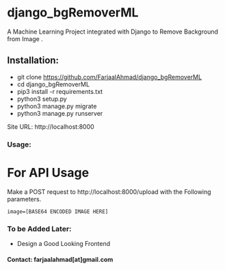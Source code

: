 # django_bgRemoverML
A Machine Learning Project integrated with Django to Remove Background from Image . 

## Installation:
- git clone https://github.com/FarjaalAhmad/django_bgRemoverML
- cd django_bgRemoverML
- pip3 install -r requirements.txt
- python3 setup.py
- python3 manage.py migrate
- python3 manage.py runserver

Site URL: http://localhost:8000

### Usage:
For API Usage
=============
Make a POST request to http://localhost:8000/upload with the Following parameters.
	
	image=[BASE64 ENCODED IMAGE HERE]
	
### To be Added Later:
- Design a Good Looking Frontend

#### Contact: farjaalahmad[at]gmail.com
